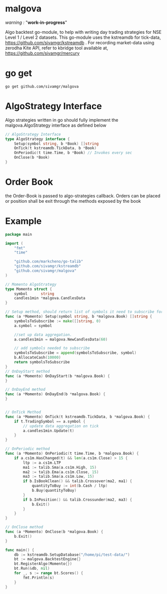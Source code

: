 
# malgova
*warning :* "**work-in-progress**"

Algo backtest go-module, to help with writing day trading strategies for NSE Level 1 / Level 2 datasets. This go-module uses the kstreamdb for tick-data, https://github.com/sivamgr/kstreamdb . For recording market-data using zerodha Kite API, refer to kbridge tool available at, https://github.com/sivamgr/mercury


# go get
```console
go get github.com/sivamgr/malgova
```

# AlgoStrategy Interface

Algo strategies written in go should fully implement the malgova.AlgoStrategy interface as defined below

```go
// AlgoStrategy Interface
type AlgoStrategy interface {
	Setup(symbol string, b *Book) []string
	OnTick(t kstreamdb.TickData, b *Book)
	OnPeriodic(t time.Time, b *Book) // Invokes every sec
	OnClose(b *Book)
}
```
# Order Book

the Order-Book is passed to algo-strategies callback. Orders can be placed or position shall be exit through the methods exposed by the book


# Example

```go
package main

import (
	"fmt"
	"time"

	"github.com/markcheno/go-talib"
	"github.com/sivamgr/kstreamdb"
	"github.com/sivamgr/malgova"
)

// Momento AlgoStrategy
type Momento struct {
	symbol      string
	candles1min *malgova.CandlesData
}

// Setup method, should return list of symbols it need to subscribe for tickdata
func (a *Momento) Setup(symbol string, b *malgova.Book) []string {
	symbolsToSubscribe := make([]string, 0)
	a.symbol = symbol

	//set up data aggregation.
	a.candles1min = malgova.NewCandlesData(60)

	// add symbols needed to subscribe
	symbolsToSubscribe = append(symbolsToSubscribe, symbol)
	b.AllocateCash(10000)
	return symbolsToSubscribe
}
// OnDayStart method
func (a *Momento) OnDayStart(b *malgova.Book) {
}

// OnDayEnd method
func (a *Momento) OnDayEnd(b *malgova.Book) {
}


// OnTick Method
func (a *Momento) OnTick(t kstreamdb.TickData, b *malgova.Book) {
	if t.TradingSymbol == a.symbol {
		// update data aggregation on tick
		a.candles1min.Update(t)
	}
}

// OnPeriodic method
func (a *Momento) OnPeriodic(t time.Time, b *malgova.Book) {
	if a.cs1m.HasChanged(t) && len(a.cs1m.Close) > 15 {
		ltp := a.cs1m.LTP
		ma1 := talib.Sma(a.cs1m.High, 15)
		ma2 := talib.Ema(a.cs1m.Close, 15)
		ma3 := talib.Sma(a.cs1m.Low, 15)
		if b.IsBookClean() && talib.Crossover(ma2, ma1) {
			quantityToBuy := int(b.Cash / ltp)
			b.Buy(quantityToBuy)
		}
		if b.InPosition() && talib.Crossunder(ma2, ma3) {
			b.Exit()
		}
	}
}

// OnClose method
func (a *Momento) OnClose(b *malgova.Book) {
	b.Exit()
}

func main() {
	db := kstreamdb.SetupDatabase("/home/pi/test-data/")
	bt := malgova.BacktestEngine{}
	bt.RegisterAlgo(Momento{})
	bt.Run(&db, nil)
	for _, s := range bt.Scores() {
		fmt.Println(s)
	}
}

```